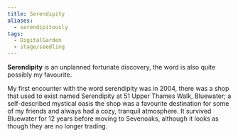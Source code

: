 ```yaml
---
title: Serendipity
aliases:
  - serendipitously
tags: 
  - DigitalGarden
  - stage/seedling
---
```


**Serendipity** is an unplanned fortunate discovery, the word is also quite possibly my favourite.

My first encounter with the word serendipity was in 2004, there was a shop that used to exist named Serendipity at 51 Upper Thames Walk, Bluewater; a self-described mystical oasis the shop was a favourite destination for some of my friends and always had a cozy, tranquil atmosphere. It survived Bluewater for 12 years before moving to Sevenoaks, although it looks as though they are no longer trading.
